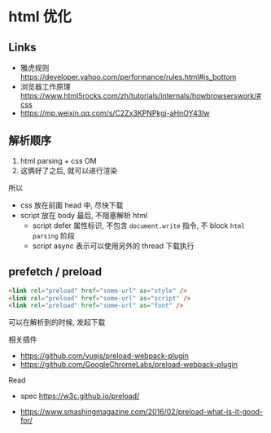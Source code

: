 # html 优化

## Links

- 雅虎规则 https://developer.yahoo.com/performance/rules.html#js_bottom
- 浏览器工作原理 <https://www.html5rocks.com/zh/tutorials/internals/howbrowserswork/#css>
- <https://mp.weixin.qq.com/s/C2Zx3KPNPkgj-aHnOY43Iw>

## 解析顺序

1. html parsing + css OM
2. 这俩好了之后, 就可以进行渲染

所以

- css 放在前面 head 中, 尽快下载
- script 放在 body 最后, 不阻塞解析 html
  - script defer 属性标识, 不包含 `document.write` 指令, 不 block `html parsing` 阶段
  - script async 表示可以使用另外的 thread 下载执行

## prefetch / preload

```html
<link rel="preload" href="some-url" as="style" />
<link rel="preload" href="some-url" as="script" />
<link rel="preload" href="some-url" as="font" />
```

可以在解析到的时候, 发起下载

相关插件

- <https://github.com/vuejs/preload-webpack-plugin>
- <https://github.com/GoogleChromeLabs/preload-webpack-plugin>

Read

- spec <https://w3c.github.io/preload/>

- <https://www.smashingmagazine.com/2016/02/preload-what-is-it-good-for/>

